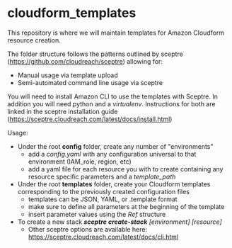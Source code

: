 # cloudform_templates

This repository is where we will maintain templates for Amazon Cloudform resource creation. 

The folder structure follows the patterns outlined by sceptre (https://github.com/cloudreach/sceptre) allowing for:

* Manual usage via template upload
* Semi-automated command line usage via sceptre

You will need to install Amazon CLI to use the templates with Sceptre. In addition you will need python and a _virtualenv_. 
Instructions for both are linked in the sceptre installation guide (https://sceptre.cloudreach.com/latest/docs/install.html)

Usage:
* Under the root **config** folder, create any number of "environments"
    * add a _config.yaml_ with any configuration universal to that environment (IAM_role, region, etc)
    * add a yaml file for each resource you with to create containing any resource specific parameters and a _template_path_
* Under the root **templates** folder, create your Cloudform templates corresponding to the previously created configuration files
    * templates can be JSON, YAML, or .template format
    * make sure to define all parameters at the beginning of the template
    * insert parameter values using the _Ref_ structure
* To create a new stack _**sceptre create-stack** [environment] [resource]_
    * Other sceptre options are available here:  https://sceptre.cloudreach.com/latest/docs/cli.html
    